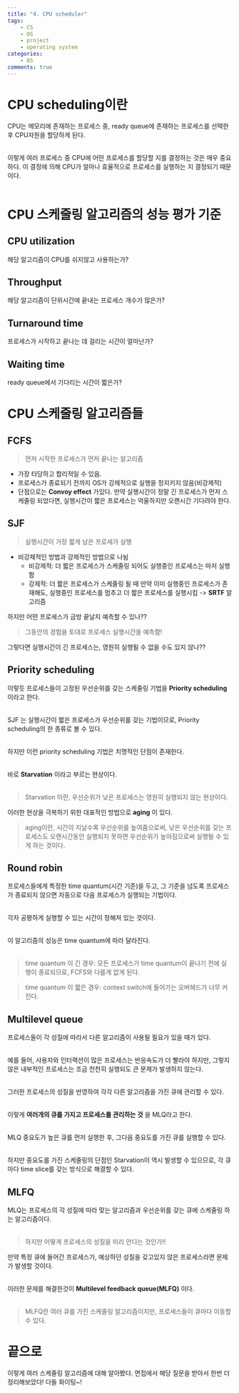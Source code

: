 ```yaml
---
title: "4. CPU scheduler"
tags: 
    - CS
    - OS
    - project
    - operating system
categories: 
    - OS
comments: true
---
```


# CPU scheduling이란

CPU는 메모리에 존재하는 프로세스 중, ready queue에 존재하는 프로세스를 선택한 후 CPU자원을 할당하게 된다.<br/><br/>

이렇게 여러 프로세스 중 CPU에 어떤 프로세스를 할당할 지를 결정하는 것은 매우 중요하다. 이 결정에 의해 CPU가 얼마나 효율적으로 프로세스를 실행하는 지 결정되기 때문이다.<br/><br/>

# CPU 스케줄링 알고리즘의 성능 평가 기준

## CPU utilization

해당 알고리즘이 CPU를 쉬지않고 사용하는가?

## Throughput

해당 알고리즘이 단위시간에 끝내는 프로세스 개수가 많은가?

## Turnaround time

프로세스가 시작하고 끝나는 데 걸리는 시간이 얼마난가?

## Waiting time

ready queue에서 기다리는 시간이 짧은가?

# CPU 스케줄링 알고리즘들

## FCFS

> 먼저 시작한 프로세스가 먼저 끝나는 알고리즘

- 가장 타당하고 합리적일 수 있음.
- 프로세스가 종료되기 전까지 OS가 강제적으로 실행을 정지키지 않음(비강제적)
- 단점으로는 __Convoy effect__ 가있다. 만약 실행시간이 정말 긴 프로세스가 먼저 스케줄링 되었다면, 실행시간이 짧은 프로세스는 억울하지만 오랜시간 기다려야 한다.

## SJF

> 실행시간이 가장 짧게 남은 프로세가 실행

- 비강제적인 방법과 강제적인 방법으로 나뉨
    - 비강제적: 더 짧은 프로세스가 스케줄링 되어도 실행중인 프로세스는 마저 실행함
    - 강제적: 더 짧은 프로세스가 스케줄링 될 때 만약 이미 실행중인 프로세스가 존재해도, 실행중인 프로세스를 멈추고 더 짧은 프로세스를 실행시킴 -> __SRTF__ 알고리즘

하지만 어떤 프로세스가 금방 끝날지 예측할 수 있나??

> 그동안의 경험을 토대로 프로세스 실행시간을 예측함!

그렇다면 실행시간이 긴 프로세스는, 영원히 실행될 수 없을 수도 있지 않나??

## Priority scheduling

이렇듯 프로세스들이 고정된 우선순위를 갖는 스케줄링 기법을 __Priority scheduling__ 이라고 한다.<br/><br/>

SJF 는 실행시간이 짧은 프로세스가 우선순위를 갖는 기법이므로, Priority scheduling의 한 종류로 볼 수 있다.<br/><br/>

하지만 이런 priority scheduling 기법은 치명적인 단점이 존재한다.<br/><br/>

바로 __Starvation__ 이라고 부르는 현상이다.<br/><br/>

> Starvation 이란, 우선순위가 낮은 프로세스는 영원히 실행되지 않는 현상이다.

이러한 현상을 극복하기 위한 대표적인 방법으로 __aging__ 이 있다.

> aging이란, 시간이 지날수록 우선순위를 높여줌으로써, 낮은 우선순위를 갖는 프로세스도 오랜시간동안 실행되지 못하면 우선순위가 높아짐으로써 실행될 수 있게 하는 것이다.


## Round robin

프로세스들에게 특정한 time quantum(시간 기준)을 두고, 그 기준을 넘도록 프로세스가 종료되지 않으면 자동으로 다음 프로세스가 실행되는 기법이다.<br/><br/>

각자 공평하게 실행할 수 있는 시간이 정해져 있는 것이다.<br/><br/>

이 알고리즘의 성능은 time quantum에 따라 달라진다.<br/><br/>

> time quantum 이 긴 경우: 모든 프로세스가 time quantum이 끝나기 전에 실행이 종료되므로, FCFS와 다를게 없게 된다.

> time quantum 이 짧은 경우: context switch에 들어가는 오버헤드가 너무 커진다.

## Multilevel queue

프로세스들이 각 성질에 따라서 다른 알고리즘이 사용될 필요가 있을 때가 있다.<br/><br/>

예를 들어, 사용자와 인터랙션이 많은 프로세스는 반응속도가 더 빨라야 하지만, 그렇지 않은 내부적인 프로세스는 조금 천천히 실행되도 큰 문제가 발생하지 않는다.<br/><br/>

그러한 프로세스의 성질을 반영하여 각각 다른 알고리즘을 가진 큐에 관리할 수 있다.<br/><br/>

이렇게 __여러개의 큐를 가지고 프로세스를 관리하는 것__ 을 MLQ라고 한다.<br/><br/>

MLQ 중요도가 높은 큐를 먼저 실행한 후, 그다음 중요도를 가진 큐를 실행할 수 있다.<br/><br/>

하지만 중요도를 가진 스케줄링의 단점인 Starvation이 역시 발생할 수 있으므로, 각 큐마다 time slice를 갖는 방식으로 해결할 수 있다.

## MLFQ

MLQ는 프로세스의 각 성질에 따라 맞는 알고리즘과 우선순위를 갖는 큐에 스케줄링 하는 알고리즘이다.<br/><br/>

> 하지만 어떻게 프로세스의 성질을 미리 안다는 것인가!!

만약 특정 큐에 들어간 프로세스가, 예상하던 성질을 갖고있지 않은 프로세스라면 문제가 발생할 것이다.<br/><br/>

이러한 문제를 해결한것이 __Multilevel feedback queue(MLFQ)__ 이다.<br/><br/>

> MLFQ란 여러 큐를 가진 스케줄링 알고리즘이지만, 프로세스들이 큐마다 이동할 수 있다.

# 끝으로

이렇게 여러 스케줄링 알고리즘에 대해 알아봤다. 면접에서 해당 질문을 받아서 한번 더 정리해보았다! 다들 화이팅~!


